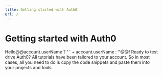 ```yaml
---
title: Getting started with Auth0
url: /
---
```


<script type="text/javascript">

  // Redirect old `/#!/..` urls to new `/quickstart/...`
  var pathname = window.location.pathname || '/';
  var hash = window.location.hash;
  var regex = /^\#\!\//;
  if ('/' === pathname && regex.test(hash)) {
    window.location = window.location.origin + hash.replace(regex, '/quickstart/');
  };

</script>

<!-- Page content -->

# Getting started with Auth0

Hello@@account.userName ? ' ' + account.userName : ''@@! Ready to test drive Auth0? All tutorials have been tailored to your account. So in most cases, all you need to do is copy the code snippets and paste them into your projects and tools.

<!-- Tutorial Navigator -->

<div class="row getting-started-logos clearfix">
  <div id="navigator-container" class="col-sm-12"></div>
</div>

<script src="https://cdn.auth0.com/tutorial-navigator/latest/build.min.js" type="text/javascript"></script>
<link href="https://cdn.auth0.com/tutorial-navigator/latest/build.min.css" type="text/css" rel="stylesheet"></link>
<script type="text/javascript" src="/js/page.min.js"></script>

<script type="text/javascript">
  (function () {
    // Initialize and render `TutorialNavigator`
    var TutorialNavigator = require('tutorial-navigator');
    var tutorial = new TutorialNavigator({
      docsDomain: document.location.origin,
      apptypes: @@JSON.stringify(quickstart.apptypes)@@,
      clientPlatforms: @@JSON.stringify(quickstart.clientPlatforms)@@,
      hybridPlatforms: @@JSON.stringify(quickstart.hybridPlatforms)@@,
      nativePlatforms: @@JSON.stringify(quickstart.nativePlatforms)@@,
      serverPlatforms: @@JSON.stringify(quickstart.serverPlatforms)@@,
      serverApis: @@JSON.stringify(quickstart.serverApis)@@
    });

    function eqlPath (url) {
      var base = page.base() || '';
      var path = window.location.pathname.slice(base.length) || '/';
      return path === url;
    }

    /**
     * Routing
     */

    function rewrite(ctx, next) {
      // Prepend `/quickstart` to routes withouth `/quickstart`
      // if(!/^\/quickstart/.test(ctx.path)) ctx.path = '/quickstart' + ctx.path;
      ctx.pathname = ctx.pathname || '/';
      // prepend quickstart if pathname is '/'
      if(/^\/$/.test(ctx.pathname)) ctx.path = '/quickstart' + ctx.path;
      next();
    }

    page('*', rewrite);
    page('/quickstart/:apptype?', checkstate, render);
    page('/quickstart/:apptype/:platform?', checkstate, render);
    page('/quickstart/:apptype/:platform/:api?', checkstate, render);

    // Initialize routing
    // page.base('/quickstart');
    page();

    function checkstate(ctx, next) {
      var apptype = ctx.params.apptype || '';
      var platform = ctx.params.platform || '';
      var api = ctx.params.api || '';

      tutorial.set({
        apptype: apptype,
        nativePlatform: 'native-mobile' === apptype ? platform : '',
        hybridPlatform: 'hybrid' === apptype ? platform : '',
        clientPlatform: 'spa' === apptype ? platform : '',
        serverPlatform: 'web' === apptype ? platform : '',
        serverApi: 'no-api' === api || !api ? '' : api
      });

      var codevisible = ('no-api' === api || 'web' === apptype);
      if (!api || codevisible) tutorial.set('codevisible', codevisible);
      next();
    }

    function render(ctx, next) {
      tutorial.render('#navigator-container');
    }

    /**
     * Bind tutorial changes to pushState
     */

    tutorial.on('apptype', onapptype);
    tutorial.on('nativePlatform', onplatform);
    tutorial.on('hybridPlatform', onplatform);
    tutorial.on('clientPlatform', onplatform);
    tutorial.on('serverPlatform', onplatform);
    tutorial.on('serverApi', onserverapi)
    tutorial.on('codevisible', oncodevisible);

    function onapptype(val, old) {
      var url = '/quickstart/:apptype'.replace(':apptype', val || '')
      if (!eqlPath(url)) return page(url);
    }

    function onplatform(val, old) {
      var url = '/quickstart/:apptype/:platform';
      var apptype = tutorial.get('apptype');
      var platform = val ? val : '';

      if (!apptype) return;

      url = url
        .replace(':apptype', apptype)
        .replace(':platform', platform)
        .replace(/\/$/, '');

      if (!eqlPath(url)) return page(url);
    }

    function onserverapi(api, old) {
      var apptype = tutorial.get('apptype');
      var platform = tutorial.get('clientPlatform')
        || tutorial.get('nativePlatform')
        || tutorial.get('hybridPlatform');

      if (!apptype) return;
      if (!platform) return;
      if (old && !api) return;

      var url = '/quickstart/:apptype/:platform/:api'
        .replace(':apptype', apptype)
        .replace(':platform', platform)
        .replace(':api', api ? api : 'no-api')
        .replace(/\/$/, '');

      if (!eqlPath(url)) return page(url);
    };

    function oncodevisible(visible, old) {
      if (!visible) return;
      var apptype = tutorial.get('apptype');
      var platform = tutorial.get('clientPlatform')
        || tutorial.get('nativePlatform')
        || tutorial.get('hybridPlatform')
        || tutorial.get('serverPlatform');
      var api = tutorial.get('serverApi');

      if (!apptype) return;
      if (!platform) return;
      if (old && !visible) return;

      var url = '/quickstart/:apptype/:platform/:api'
        .replace(':apptype', apptype)
        .replace(':platform', platform)
        .replace(':api', api
          ? api
          : ('web' === apptype ? '' : 'no-api'))
        .replace(/\/$/, '');

      if (!eqlPath(url)) return page(url);
    };

    // pretty printing
    tutorial.pretty(function() {
      return 'function' === typeof window.prettyPrint
        ? window.prettyPrint()
        : null;
    });

  })()
</script>

